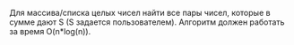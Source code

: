  Для массива/списка целых чисел найти все пары чисел, которые в сумме дают S (S задается пользователем). Алгоритм должен работать за время O(n*log(n)).
